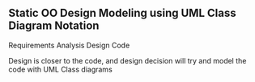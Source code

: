 ## Static OO Design Modeling using UML Class Diagram Notation


Requirements
Analysis
Design
Code

Design is closer to the code, and design decision will try and model the code with UML Class diagrams

 
